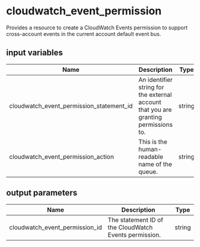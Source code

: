 # cloudwatch_event_permission

Provides a resource to create a CloudWatch Events permission to support cross-account events in the current account default event bus.

## input variables

| Name | Description | Type | Default | Required |
|------|-------------|:----:|:-----:|:-----:|
|cloudwatch_event_permission_statement_id|An identifier string for the external account that you are granting permissions to.|string|account_access|No|
|cloudwatch_event_permission_action|This is the human-readable name of the queue.|string|events:PutEvents|No|

## output parameters

| Name | Description | Type |
|------|-------------|:----:|
|cloudwatch_event_permission_id|The statement ID of the CloudWatch Events permission.|string|
